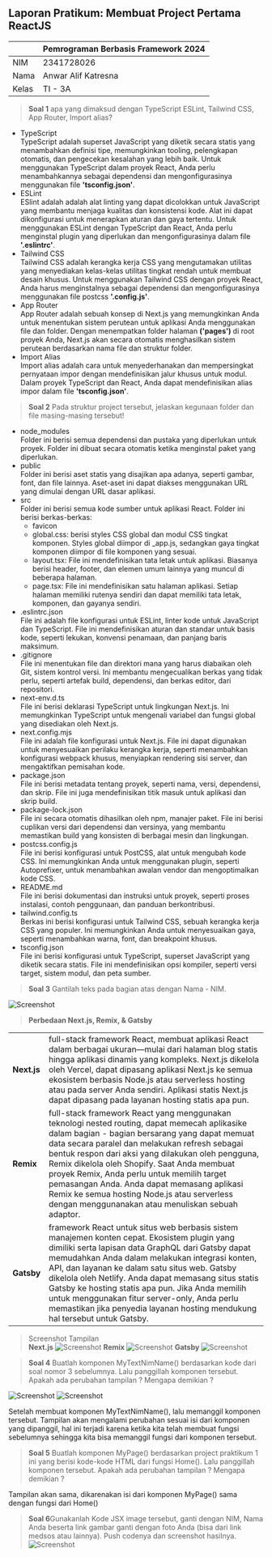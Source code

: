 ## Laporan Pratikum: Membuat Project Pertama ReactJS
|  | Pemrograman Berbasis Framework 2024 |
|--|--|
| NIM |  2341728026|
| Nama |  Anwar Alif Katresna |
| Kelas | TI - 3A |
>**Soal 1** 
apa yang dimaksud dengan
TypeScript
ESLint,
Tailwind CSS,
App Router,
Import alias?
- TypeScript  
TypeScript adalah superset JavaScript yang diketik secara statis yang menambahkan definisi tipe, memungkinkan tooling, pelengkapan otomatis, dan pengecekan kesalahan yang lebih baik. Untuk menggunakan TypeScript dalam proyek React, Anda perlu menambahkannya sebagai dependensi dan mengonfigurasinya menggunakan file **'tsconfig.json'**.
- ESLint  
ESlint adalah adalah alat linting yang dapat dicolokkan untuk JavaScript yang membantu menjaga kualitas dan konsistensi kode. Alat ini dapat dikonfigurasi untuk menerapkan aturan dan gaya tertentu. Untuk menggunakan ESLint dengan TypeScript dan React, Anda perlu menginstal plugin yang diperlukan dan mengonfigurasinya dalam file **'.eslintrc'**.
- Tailwind CSS  
Tailwind CSS adalah kerangka kerja CSS yang mengutamakan utilitas yang menyediakan kelas-kelas utilitas tingkat rendah untuk membuat desain khusus. Untuk menggunakan Tailwind CSS dengan proyek React, Anda harus menginstalnya sebagai dependensi dan mengonfigurasinya menggunakan file postcss **'.config.js'**.
- App Router  
App Router adalah sebuah konsep di Next.js yang memungkinkan Anda untuk menentukan sistem perutean untuk aplikasi Anda menggunakan file dan folder. Dengan menempatkan folder halaman **('pages')** di root proyek Anda, Next.js akan secara otomatis menghasilkan sistem perutean berdasarkan nama file dan struktur folder.    
- Import Alias  
 Import alias adalah cara untuk menyederhanakan dan mempersingkat pernyataan impor dengan mendefinisikan jalur khusus untuk modul. Dalam proyek TypeScript dan React, Anda dapat mendefinisikan alias impor dalam file **'tsconfig.json'**.

 >**Soal 2** Pada struktur project tersebut, jelaskan kegunaan folder dan file masing-masing tersebut!

- node_modules  
Folder ini berisi semua dependensi dan pustaka yang diperlukan untuk proyek. Folder ini dibuat secara otomatis ketika menginstal paket yang diperlukan.
- public  
Folder ini berisi aset statis yang disajikan apa adanya, seperti gambar, font, dan file lainnya. Aset-aset ini dapat diakses menggunakan URL yang dimulai dengan URL dasar aplikasi.
- src  
Folder ini berisi semua kode sumber untuk aplikasi React. Folder ini berisi berkas-berkas:  
  - favicon
  - global.css: berisi styles CSS global dan modul CSS tingkat komponen. Styles global diimpor di _app.js, sedangkan gaya tingkat komponen diimpor di file komponen yang sesuai.
  - layout.tsx: File ini mendefinisikan tata letak untuk aplikasi. Biasanya berisi header, footer, dan elemen umum lainnya yang muncul di beberapa halaman.
  - page.tsx: File ini mendefinisikan satu halaman aplikasi. Setiap halaman memiliki rutenya sendiri dan dapat memiliki tata letak, komponen, dan gayanya sendiri.  
- .eslintrc.json  
File ini adalah file konfigurasi untuk ESLint, linter kode untuk JavaScript dan TypeScript. File ini mendefinisikan aturan dan standar untuk basis kode, seperti lekukan, konvensi penamaan, dan panjang baris maksimum.
- .gitignore  
File ini menentukan file dan direktori mana yang harus diabaikan oleh Git, sistem kontrol versi. Ini membantu mengecualikan berkas yang tidak perlu, seperti artefak build, dependensi, dan berkas editor, dari repositori.
- next-env.d.ts  
File ini berisi deklarasi TypeScript untuk lingkungan Next.js. Ini memungkinkan TypeScript untuk mengenali variabel dan fungsi global yang disediakan oleh Next.js. 
- next.config.mjs  
File ini adalah file konfigurasi untuk Next.js. File ini dapat digunakan untuk menyesuaikan perilaku kerangka kerja, seperti menambahkan konfigurasi webpack khusus, menyiapkan rendering sisi server, dan mengaktifkan pemisahan kode.
- package.json  
File ini berisi metadata tentang proyek, seperti nama, versi, dependensi, dan skrip. File ini juga mendefinisikan titik masuk untuk aplikasi dan skrip build.
- package-lock.json  
File ini secara otomatis dihasilkan oleh npm, manajer paket. File ini berisi cuplikan versi dari dependensi dan versinya, yang membantu memastikan build yang konsisten di berbagai mesin dan lingkungan.
- postcss.config.js  
File ini berisi konfigurasi untuk PostCSS, alat untuk mengubah kode CSS. Ini memungkinkan Anda untuk menggunakan plugin, seperti Autoprefixer, untuk menambahkan awalan vendor dan mengoptimalkan kode CSS.
- README.md  
File ini berisi dokumentasi dan instruksi untuk proyek, seperti proses instalasi, contoh penggunaan, dan panduan berkontribusi.
- tailwind.config.ts  
Berkas ini berisi konfigurasi untuk Tailwind CSS, sebuah kerangka kerja CSS yang populer. Ini memungkinkan Anda untuk menyesuaikan gaya, seperti menambahkan warna, font, dan breakpoint khusus.
- tsconfig.json  
File ini berisi konfigurasi untuk TypeScript, superset JavaScript yang diketik secara statis. File ini mendefinisikan opsi kompiler, seperti versi target, sistem modul, dan peta sumber.

> **Soal 3** Gantilah teks pada bagian atas dengan Nama - NIM.

![Screenshot](assets-report/03.png)


> **Perbedaan Next.js, Remix, & Gatsby**  

|  |  |
|--|--|
| **Next.js** | full-stack framework React, membuat aplikasi React dalam berbagai ukuran—mulai dari halaman blog statis hingga aplikasi dinamis yang kompleks. Next.js dikelola oleh Vercel, dapat dipasang aplikasi Next.js ke semua ekosistem berbasis Node.js atau serverless hosting atau pada server Anda sendiri. Aplikasi statis Next.js dapat dipasang pada layanan hosting statis apa pun.|
| **Remix** |  full-stack framework React yang menggunakan teknologi nested routing, dapat memecah aplikasike dalam bagian - bagian bersarang yang dapat memuat data secara paralel dan melakukan refresh sebagai bentuk respon dari aksi yang dilakukan oleh pengguna, Remix dikelola oleh Shopify. Saat Anda membuat proyek Remix, Anda perlu untuk memilih target pemasangan Anda. Anda dapat memasang aplikasi Remix ke semua hosting Node.js atau serverless dengan menggunanakan atau menuliskan sebuah adaptor. |
|**Gatsby** | framework React untuk situs web berbasis sistem manajemen konten cepat. Ekosistem plugin yang dimiliki serta lapisan data GraphQL dari Gatsby dapat memudahkan Anda dalam melakukan integrasi konten, API, dan layanan ke dalam satu situs web. Gatsby dikelola oleh Netlify. Anda dapat memasang situs statis Gatsby ke hosting statis apa pun. Jika Anda memilih untuk menggunakan fitur server-only, Anda perlu memastikan jika penyedia layanan hosting mendukung hal tersebut untuk Gatsby. |    

>Screenshot Tampilan  
**Next.js**
![Screenshot](assets-report/03.png)
**Remix**
![Screenshot](assets-report/remixs.png)
**Gatsby**
![Screenshot](assets-report/gatsby.png)  


> **Soal 4** Buatlah komponen MyTextNimName() berdasarkan kode dari soal nomor 3 sebelumnya. Lalu panggillah komponen tersebut. Apakah ada perubahan tampilan ? Mengapa demikian ?   

![Screenshot](assets-report/04.png) 
![Screenshot](assets-report/04(1).png)  

Setelah membuat komponen MyTextNimName(), lalu memanggil komponen tersebut. Tampilan akan mengalami perubahan sesuai isi dari komponen yang dipanggil, hal ini terjadi karena ketika kita telah membuat fungsi sebelumnya sehingga kita bisa memanggil fungsi dari komponen tersebut.  

> **Soal 5** Buatlah komponen MyPage() berdasarkan project praktikum 1 ini yang berisi kode-kode HTML dari fungsi Home(). Lalu panggillah komponen tersebut. Apakah ada perubahan tampilan ? Mengapa demikian ?   

Tampilan akan sama, dikarenakan isi dari komponen MyPage() sama dengan fungsi dari Home()

> **Soal 6**Gunakanlah Kode JSX image tersebut, ganti dengan NIM, Nama Anda beserta link gambar ganti dengan foto Anda (bisa dari link medsos atau lainnya). Push codenya dan screenshot hasilnya.  
![Screenshot](assets-report/06.png) 





